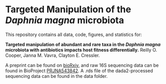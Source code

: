 # Targeted Manipulation of the *Daphnia magna* microbiota

This repository contains all data, code, figures, and statistics for:

**Targeted manipulation of abundant and rare taxa in the *Daphnia magna* microbiota with antibiotics impacts host fitness differentially.** Reilly O. Cooper, Janna M. Vavra, Clayton E. Cressler.

A preprint can be found on [bioRxiv](https://www.biorxiv.org/content/10.1101/2020.09.07.286427v1.full), and raw 16S sequencing data can be found in BioProject [PRJNA543842](https://www.ncbi.nlm.nih.gov/bioproject/PRJNA543842). A .rds file of the dada2-processed sequencing data can be found in the data folder.
